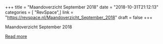 +++
title = "Maandoverzicht September 2018"
date = "2018-10-31T21:12:13"
categories = [ "RevSpace",]
link = "https://revspace.nl/Maandoverzicht_September_2018"
draft = false
+++

<div class="mw-content-ltr mw-parser-output" dir="ltr" lang="en-GB"><p><a class="mw-selflink selflink">Maandoverzicht September 2018</a>
</p></div>

[Read more](https://revspace.nl/Maandoverzicht_September_2018)